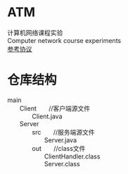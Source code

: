 # ATM
计算机网络课程实验  
Computer network course experiments    
[参考协议](https://shimo.im/docs/d1hLMvSAfjJ7uq9l)  

# 仓库结构
main   
&emsp;&emsp;Client&emsp;&emsp;//客户端源文件  
&emsp;&emsp;&emsp;&emsp;Client.java  
&emsp;&emsp;Server  
&emsp;&emsp;&emsp;&emsp;src&emsp;&emsp;//服务端源文件  
&emsp;&emsp;&emsp;&emsp;&emsp;&emsp;Server.java  
&emsp;&emsp;&emsp;&emsp;out&emsp;&emsp;//class文件  
&emsp;&emsp;&emsp;&emsp;&emsp;&emsp;ClientHandler.class  
&emsp;&emsp;&emsp;&emsp;&emsp;&emsp;Server.class   
